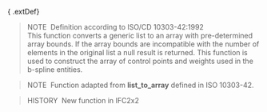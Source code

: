 { .extDef}
> NOTE&nbsp; Definition according to ISO/CD 10303-42:1992  
> This function converts a generic list to an array with pre-determined array bounds. If the array bounds are incompatible with the number of elements in the original list a null result is returned. This function is used to construct the array of control points and weights used in the b-spline entities.

> NOTE&nbsp; Function adapted from **list_to_array** defined in ISO 10303-42.

> HISTORY&nbsp; New function in IFC2x2